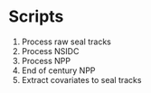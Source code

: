 <!-- README.md is generated from README.Rmd. Please edit that file -->

# Scripts

1.  Process raw seal tracks
2.  Process NSIDC
3.  Process NPP
4.  End of century NPP
5.  Extract covariates to seal tracks
